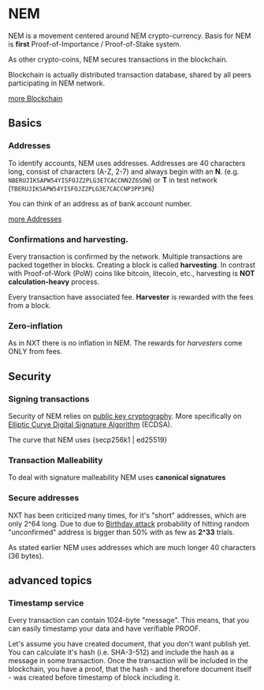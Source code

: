 # NEM

NEM is a movement centered around NEM crypto-currency. Basis for NEM is **first** Proof-of-Importance / Proof-of-Stake system.

As other crypto-coins, NEM secures transactions in the blockchain.

Blockchain is actually distributed transaction database, shared by all peers participating in NEM network.

[more Blockchain](Blockchain)

## Basics

### Addresses

To identify accounts, NEM uses addresses. Addresses are 40 characters long, consist of characters (A-Z, 2-7) and always begin with an **N**. (e.g. `NBERUJIKSAPW54YISFOJZ2PLG3E7CACCNN2Z6SOW`) or **T** in test network (`TBERUJIKSAPW54YISFOJZ2PLG3E7CACCNP3PP3P6`)

You can think of an address as of bank account number.

[more Addresses](Addresses)

### Confirmations and harvesting.

Every transaction is confirmed by the network. Multiple transactions are packed together in blocks.
Creating a block is called **harvesting**. In contrast with Proof-of-Work (PoW) coins like bitcoin, litecoin, etc., harvesting is **NOT calculation-heavy** process.

Every transaction have associated fee. **Harvester** is rewarded with the fees from a block.

### Zero-inflation

As in NXT there is no inflation in NEM. The rewards for *harvesters* come ONLY from fees.

## Security

### Signing transactions

Security of NEM relies on [public key cryptography](http://en.wikipedia.org/wiki/Public-key_cryptography).
More specifically on [Elliptic Curve Digital Signature Algorithm](https://en.wikipedia.org/wiki/Elliptic_Curve_DSA) (ECDSA).

The curve that NEM uses {secp256k1 | ed25519}

### Transaction Malleability

To deal with signature malleability NEM uses **canonical signatures**

### Secure addresses

NXT has been criticized many times, for it's "short" addresses, which are only 2^64 long.
Due to due to [Birthday attack](http://en.wikipedia.org/wiki/Birthday_attack)
probability of hitting random "unconfirmed" address is bigger than 50% with as few as **2^33** trials. 

As stated earlier NEM uses addresses which are much longer 40 characters (36 bytes).

## advanced topics

### Timestamp service

Every transaction can contain 1024-byte "message". This means, that you can easily timestamp your data and have verifiable PROOF.

Let's assume you have created document, that you don't want publish yet. You can calculate it's hash (i.e. SHA-3-512) and include the hash as a message in some transaction. Once the transaction will be included in the blockchain, you have a proof, that the hash - and therefore document itself - was created before timestamp of block including it.
